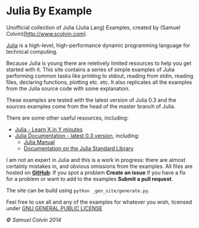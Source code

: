 Julia By Example
==============

Unofficial collection of Julia (Julia Lang) Examples, created by (Samuel Colvin)[http://www.scolvin.com].

[Julia](http://www.julialang.org) is a high-level, high-performance dynamic programming language for technical computing. 

Because Julia is young there are reletively limited resources to help you get started with it. This site contains a series of simple examples of Julia performing common tasks like printing to stdout, reading from stdin, reading files, declaring functions, plotting etc. etc. It also replicates all the examples from the Julia source code with some explanation.

These examples are tested with the latest version of Julia 0.3 and the sources examples come from the head of the master branch of Julia.

There are some other useful resources, including:

* [Julia - Learn X in Y minutes](http://learnxinyminutes.com/docs/julia/)
* [Julia Documentation - latest 0.3 version](http://docs.julialang.org/en/latest/manual/), including:
  * [Julia Manual](http://docs.julialang.org/en/latest/manual/)
  * [Documentation on the Julia Standard Library](http://docs.julialang.org/en/latest/stdlib/)

I am not an expert in Julia and this is a work in progress: there are almost certainly mistakes in, and obvious omissions from the examples. All files are hosted on **[GitHub](https://github.com/samuelcolvin/JuliaByExample)**: If you spot a problem **Create an issue** if you have a fix for a problem or want to add to the examples **Submit a pull request**.

The site can be build using `python _gen_site/generate.py`.

Feel free to use all and any of the examples for whatever you wish, licensed under [GNU GENERAL PUBLIC LICENSE](https://github.com/samuelcolvin/JuliaByExample/blob/master/LICENSE)

*&copy; Samuel Colvin 2014*
